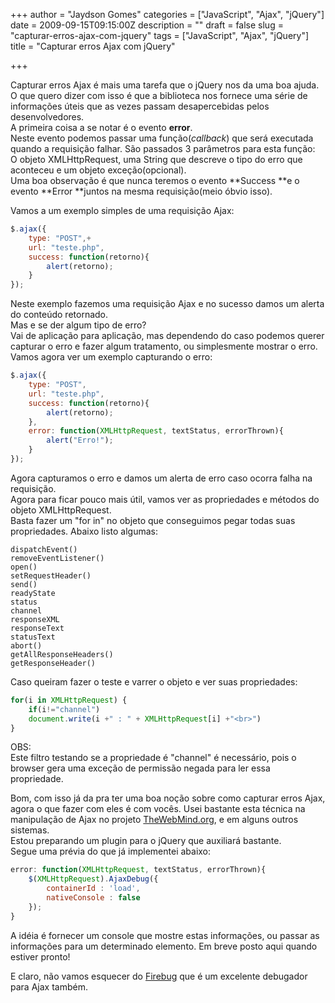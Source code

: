 +++
author = "Jaydson Gomes"
categories = ["JavaScript", "Ajax", "jQuery"]
date = 2009-09-15T09:15:00Z
description = ""
draft = false
slug = "capturar-erros-ajax-com-jquery"
tags = ["JavaScript", "Ajax", "jQuery"]
title = "Capturar erros Ajax com jQuery"

+++

Capturar erros Ajax é mais uma tarefa que o jQuery nos da uma boa ajuda.  
O que quero dizer com isso é que a biblioteca nos fornece uma série de informações úteis que as vezes passam desapercebidas pelos desenvolvedores.  
A primeira coisa a se notar é o evento **error**.  
Neste evento podemos passar uma função(_callback_) que será executada quando a requisição falhar. São passados 3 parâmetros para esta função:  
O objeto XMLHttpRequest, uma String que descreve o tipo do erro que aconteceu e um objeto exceção(opcional).  
Uma boa observação é que nunca teremos o evento **Success **e o evento **Error **juntos na mesma requisição(meio óbvio isso).  

Vamos a um exemplo simples de uma requisição Ajax:  

```javascript
$.ajax({
	type: "POST",+
	url: "teste.php",
	success: function(retorno){
		alert(retorno);
	}
});
```

Neste exemplo fazemos uma requisição Ajax e no sucesso damos um alerta do conteúdo retornado.  
Mas e se der algum tipo de erro?  
Vai de aplicação para aplicação, mas dependendo do caso podemos querer capturar o erro e fazer algum tratamento, ou simplesmente mostrar o erro.  
Vamos agora ver um exemplo capturando o erro:  

```javascript
$.ajax({
	type: "POST",
	url: "teste.php",
	success: function(retorno){
		alert(retorno);
	},
	error: function(XMLHttpRequest, textStatus, errorThrown){
		alert("Erro!");
	}
});
```

Agora capturamos o erro e damos um alerta de erro caso ocorra falha na requisição.  
Agora para ficar pouco mais útil, vamos ver as propriedades e métodos do objeto XMLHttpRequest.  
Basta fazer um "for in" no objeto que conseguimos pegar todas suas propriedades. Abaixo listo algumas:  
```
dispatchEvent()
removeEventListener()
open()
setRequestHeader()
send()
readyState
status
channel
responseXML
responseText
statusText
abort()
getAllResponseHeaders()
getResponseHeader()
```
Caso queiram fazer o teste e varrer o objeto e ver suas propriedades:  

```javascript
for(i in XMLHttpRequest) {
	if(i!="channel")
	document.write(i +" : " + XMLHttpRequest[i] +"<br>")
}
```

OBS:  
Este filtro testando se a propriedade é "channel" é necessário, pois o browser gera uma exceção de permissão negada para ler essa propriedade.  

Bom, com isso já da pra ter uma boa noção sobre como capturar erros Ajax, agora o que fazer com eles é com vocês.
Usei bastante esta técnica na manipulação de Ajax no projeto [TheWebMind.org](http://thewebmind.org), e em alguns outros sistemas.  
Estou preparando um plugin para o jQuery que auxiliará bastante.  
Segue uma prévia do que já implementei abaixo:  

```javascript
error: function(XMLHttpRequest, textStatus, errorThrown){
	$(XMLHttpRequest).AjaxDebug({
		containerId : 'load',
		nativeConsole : false
	});
}
```

A idéia é fornecer um console que mostre estas informações, ou passar as informações para um determinado elemento.
Em breve posto aqui quando estiver pronto!  

E claro, não vamos esquecer do [Firebug](http://getfirebug.com) que é um excelente debugador para Ajax também.  
